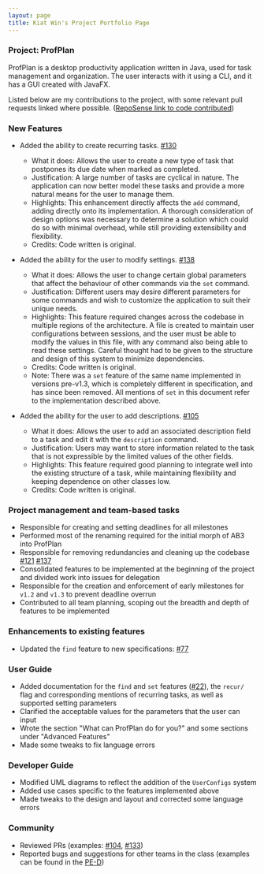 ```yaml
---
layout: page
title: Kiat Win's Project Portfolio Page
---
```


### Project: ProfPlan

ProfPlan is a desktop productivity application written in Java, used for task management and organization. The user
interacts with it using a CLI, and it has a GUI created with JavaFX.

Listed below are my contributions to the project, with some relevant pull requests linked where possible. ([RepoSense
link to code contributed](https://nus-cs2103-ay2324s1.github.io/tp-dashboard/?search=kiatkat&breakdown=true))

### New Features
* Added the ability to create recurring tasks. [#130](https://github.com/AY2324S1-CS2103T-W15-1/tp/pull/130)
  * What it does: Allows the user to create a new type of task that postpones its due date when marked as completed.
  * Justification: A large number of tasks are cyclical in nature. The application can now better model these tasks
    and provide a more natural means for the user to manage them.
  * Highlights: This enhancement directly affects the `add` command, adding directly onto its implementation. A
    thorough consideration of design options was necessary to determine a solution which could do so with minimal
    overhead, while still providing extensibility and flexibility.
  * Credits: Code written is original.

* Added the ability for the user to modify settings. [#138](https://github.com/AY2324S1-CS2103T-W15-1/tp/pull/138)
  * What it does: Allows the user to change certain global parameters that affect the behaviour of other commands
    via the `set` command.
  * Justification: Different users may desire different parameters for some commands and wish to customize the
    application to suit their unique needs.
  * Highlights: This feature required changes across the codebase in multiple regions of the architecture. A
    file is created to maintain user configurations between sessions, and the user must be able to modify the
    values in this file, with any command also being able to read these settings. Careful thought had to be given to
    the structure and design of this system to minimize dependencies.
  * Credits: Code written is original.
  * Note: There was a `set` feature of the same name implemented in versions pre-v1.3, which is completely different
    in specification, and has since been removed. All mentions of `set` in this document refer to the implementation
    described above.

* Added the ability for the user to add descriptions. [#105](https://github.com/AY2324S1-CS2103T-W15-1/tp/pull/105)
  * What it does: Allows the user to add an associated description field to a task and edit it with the
    `description` command.
  * Justification: Users may want to store information related to the task that is not expressible by the limited
    values of the other fields.
  * Highlights: This feature required good planning to integrate well into the existing structure of a task, while
    maintaining flexibility and keeping dependence on other classes low.
  * Credits: Code written is original.

### Project management and team-based tasks
* Responsible for creating and setting deadlines for all milestones
* Performed most of the renaming required for the initial morph of AB3 into ProfPlan
* Responsible for removing redundancies and cleaning up the codebase [#121](https://github.com/AY2324S1-CS2103T-W15-1/tp/pull/121)
  [#137](https://github.com/AY2324S1-CS2103T-W15-1/tp/pull/137)
* Consolidated features to be implemented at the beginning of the project and divided work into issues for delegation
* Responsible for the creation and enforcement of early milestones for `v1.2` and `v1.3` to prevent deadline overrun
* Contributed to all team planning, scoping out the breadth and depth of features to be implemented

### Enhancements to existing features
* Updated the `find` feature to new specifications: [#77](https://github.com/AY2324S1-CS2103T-W15-1/tp/pull/77)

### User Guide

* Added documentation for the `find` and `set` features ([#22](https://github.com/AY2324S1-CS2103T-W15-1/tp/issues/22)),
  the `recur/` flag and corresponding mentions of recurring tasks, as well as supported setting parameters
* Clarified the acceptable values for the parameters that the user can input
* Wrote the section "What can ProfPlan do for you?" and some sections under "Advanced Features"
* Made some tweaks to fix language errors

### Developer Guide

* Modified UML diagrams to reflect the addition of the `UserConfigs` system
* Added use cases specific to the features implemented above
* Made tweaks to the design and layout and corrected some language errors

### Community

* Reviewed PRs (examples: [#104](https://github.com/AY2324S1-CS2103T-W15-1/tp/pull/104), [#133](https://github.com/AY2324S1-CS2103T-W15-1/tp/pull/133))
* Reported bugs and suggestions for other teams in the class (examples can be found in the [PE-D](https://github.com/kiatkat/ped/issues))
